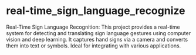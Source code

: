 # real-time_sign_language_recognize
Real-Time Sign Language Recognition: This project provides a real-time system for detecting and translating sign language gestures using computer vision and deep learning. It captures hand signs via a camera and converts them into text or symbols. Ideal for integrating with various applications.

